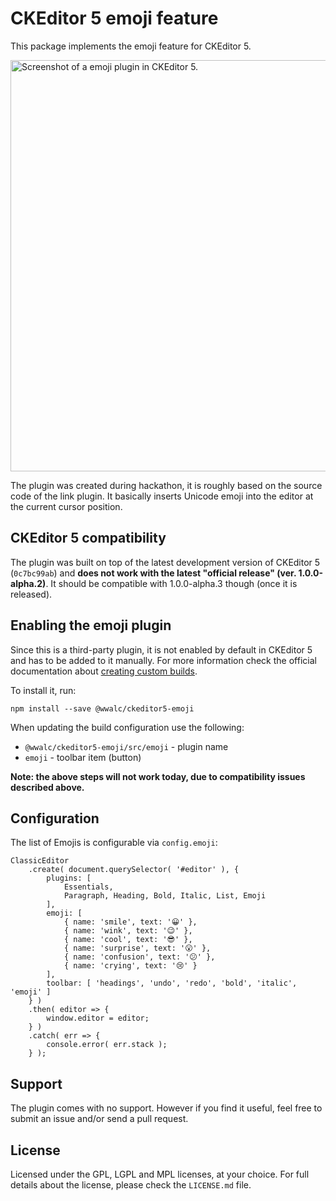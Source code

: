 CKEditor 5 emoji feature
========================

This package implements the emoji feature for CKEditor 5.

<img width="658" alt="Screenshot of a emoji plugin in CKEditor 5." src="https://user-images.githubusercontent.com/545175/33665566-a536a6cc-da97-11e7-9481-1d95c24a5fe5.png">

The plugin was created during hackathon, it is roughly based on the source code of the link plugin. It basically inserts Unicode emoji into the editor at the current cursor position.

## CKEditor 5 compatibility

The plugin was built on top of the latest development version of CKEditor 5 (`0c7bc99ab`) and **does not work with the latest "official release" (ver. 1.0.0-alpha.2)**.
It should be compatible with 1.0.0-alpha.3 though (once it is released).

## Enabling the emoji plugin

Since this is a third-party plugin, it is not enabled by default in CKEditor 5 and has to be added to it manually. For more information check the official documentation about [creating custom builds](https://docs.ckeditor.com/ckeditor5/latest/builds/guides/development/custom-builds.html).

To install it, run:
```
npm install --save @wwalc/ckeditor5-emoji
```

When updating the build configuration use the following:
 * `@wwalc/ckeditor5-emoji/src/emoji` - plugin name
 * `emoji` - toolbar item (button)

**Note: the above steps will not work today, due to compatibility issues described above.**

## Configuration

The list of Emojis is configurable via `config.emoji`:

```
ClassicEditor
    .create( document.querySelector( '#editor' ), {
        plugins: [
            Essentials,
            Paragraph, Heading, Bold, Italic, List, Emoji
        ],
        emoji: [
            { name: 'smile', text: '😀' },
            { name: 'wink', text: '😉' },
            { name: 'cool', text: '😎' },
            { name: 'surprise', text: '😮' },
            { name: 'confusion', text: '😕' },
            { name: 'crying', text: '😢' }
        ],
        toolbar: [ 'headings', 'undo', 'redo', 'bold', 'italic', 'emoji' ]
    } )
    .then( editor => {
        window.editor = editor;
    } )
    .catch( err => {
        console.error( err.stack );
    } );
```

## Support

The plugin comes with no support. However if you find it useful, feel free to submit an issue and/or send a pull request.

## License

Licensed under the GPL, LGPL and MPL licenses, at your choice. For full details about the license, please check the `LICENSE.md` file.
